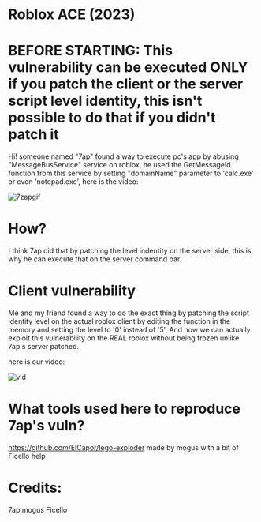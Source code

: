 # Roblox ACE (2023)

# BEFORE STARTING: This vulnerability can be executed ONLY if you patch the client or the server script level identity, this isn't possible to do that if you didn't patch it

Hi! someone named "7ap" found a way to execute pc's app by abusing "MessageBusService" service on roblox, he used the GetMessageId function from this service by setting "domainName" parameter to 'calc.exe' or even 'notepad.exe', here is the video: 

![7zapgif](https://cdn.discordapp.com/attachments/839412308467384330/1089132890585047131/4cUoGJj.gif)

# How?

I think 7ap did that by patching the level indentity on the server side, this is why he can execute that on the server command bar.

# Client vulnerability

Me and my friend found a way to do the exact thing by patching the script identity level on the actual roblox client by editing the function in the memory and setting the level to '0' instead of '5', And now we can actually exploit this vulnerability on the REAL roblox without being frozen unlike 7ap's server patched.

here is our video:

![vid](./Animation.gif)

# What tools used here to reproduce 7ap's vuln?

https://github.com/ElCapor/lego-exploder made by mogus with a bit of Ficello help

# Credits:
7ap
mogus
Ficello
